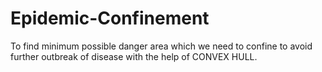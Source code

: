 # Epidemic-Confinement
To find minimum possible danger area which we need to confine to avoid further outbreak of disease with the help of CONVEX HULL.
